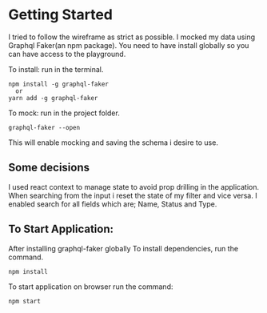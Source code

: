 # Getting Started 
I tried to follow the wireframe as strict as possible. I mocked my data using Graphql Faker(an npm package). 
You need to have install globally so you can have access to the playground. 

To install: run in the terminal.
```
npm install -g graphql-faker
  or
yarn add -g graphql-faker
```

To mock: run in the project folder.
```
graphql-faker --open
```

This will enable mocking and saving the schema i desire to use.

## Some decisions
I used react context to manage state to avoid prop drilling in the application.
When searching from the input i reset the state of my filter and vice versa. 
I enabled search for all fields which are; Name, Status and Type.

## To Start Application:
After installing graphql-faker globally 
To install dependencies, run the command.
```
npm install
```

To start application on browser run the command:
```
npm start
```
